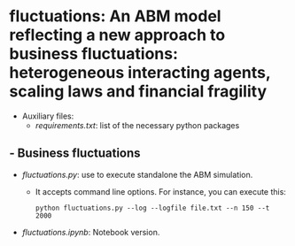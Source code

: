 # fluctuations: An ABM model reflecting a new approach to business fluctuations: heterogeneous interacting agents, scaling laws and financial fragility

- Auxiliary files:
  - *requirements.txt*: list of the necessary python packages


## - Business fluctuations

  - *fluctuations.py*: use to execute standalone the ABM simulation.
    - It accepts command line options. For instance, you can execute this:
    
          python fluctuations.py --log --logfile file.txt --n 150 --t 2000


  - *fluctuations.ipynb*: Notebook version.



